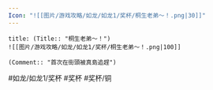 ```yaml
---
Icon: "![[图片/游戏攻略/如龙/如龙1/奖杯/桐生老弟～！.png|30]]"
---
```

```ad-common-bronze-trophy
title: (Title:: "桐生老弟～！")
![[图片/游戏攻略/如龙/如龙1/奖杯/桐生老弟～！.png|100]]

(Comment:: "首次在街頭被真島追趕")
```

#如龙/如龙1/奖杯 #奖杯 #奖杯/铜
